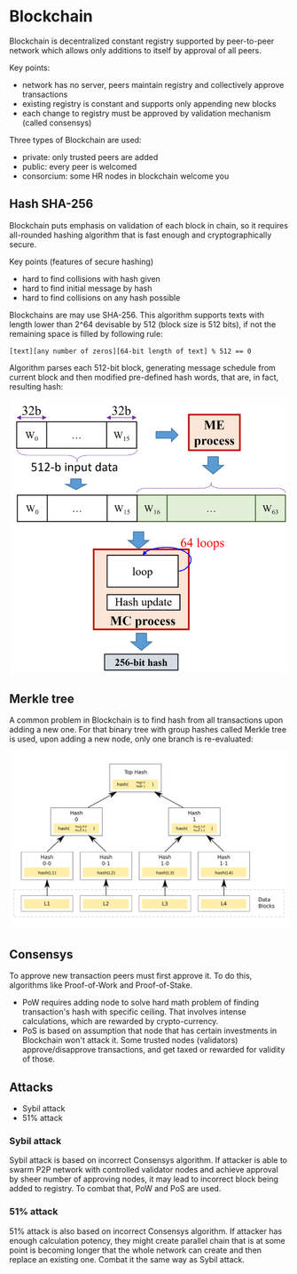 # Blockchain

Blockchain is decentralized constant registry supported by peer-to-peer
network which allows only additions to itself by approval of all peers.

Key points:

- network has no server, peers maintain registry and collectively approve transactions
- existing registry is constant and supports only appending new blocks
- each change to registry must be approved by validation mechanism (called consensys)

Three types of Blockchain are used:

- private: only trusted peers are added
- public: every peer is welcomed
- consorcium: some HR nodes in blockchain welcome you

## Hash SHA-256

Blockchain puts emphasis on validation of each block in chain, so
it requires all-rounded hashing algorithm that is fast enough and 
cryptographically secure.

Key points (features of secure hashing)

- hard to find collisions with hash given
- hard to find initial message by hash
- hard to find collisions on any hash possible

Blockchains are may use SHA-256. This algorithm supports
texts with length lower than 2^64 devisable by 512 (block size is 512 bits), if
not the remaining space is filled by following rule:

```
[text][any number of zeros][64-bit length of text] % 512 == 0
```

Algorithm parses each 512-bit block, generating message schedule from current block
and then modified pre-defined hash words, that are, in fact, resulting hash:

![hashing algorithm](.github/pictures/hash.png "hashing algorithm")

## Merkle tree

A common problem in Blockchain is to find hash from all
transactions upon adding a new one. For that binary tree with
group hashes called Merkle tree is used, upon adding a new node,
only one branch is re-evaluated:

![merkle tree](.github/pictures/tree.png "merkle tree")

## Consensys

To approve new transaction peers must first approve it.
To do this, algorithms like Proof-of-Work and Proof-of-Stake.
- PoW requires adding node to solve hard math problem of finding 
transaction's hash with specific ceiling. That involves intense calculations,
which are rewarded by crypto-currency.
- PoS is based on assumption that node that has certain investments
in Blockchain won't attack it. Some trusted nodes (validators) approve/disapprove
transactions, and get taxed or rewarded for validity of those.


## Attacks

- Sybil attack
- 51% attack

### Sybil attack

Sybil attack is based on incorrect Consensys algorithm.
If attacker is able to swarm P2P network with controlled validator nodes
and achieve approval by sheer number of approving nodes, it may lead
to incorrect block being added to registry. To combat that, PoW and PoS are used.

### 51% attack

51% attack is also based on incorrect Consensys algorithm.
If attacker has enough calculation potency, they might create parallel
chain that is at some point is becoming longer that the whole network can create
and then replace an existing one. Combat it the same way as Sybil attack.

